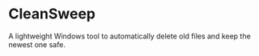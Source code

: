 # CleanSweep
A lightweight Windows tool to automatically delete old files and keep the newest one safe.
